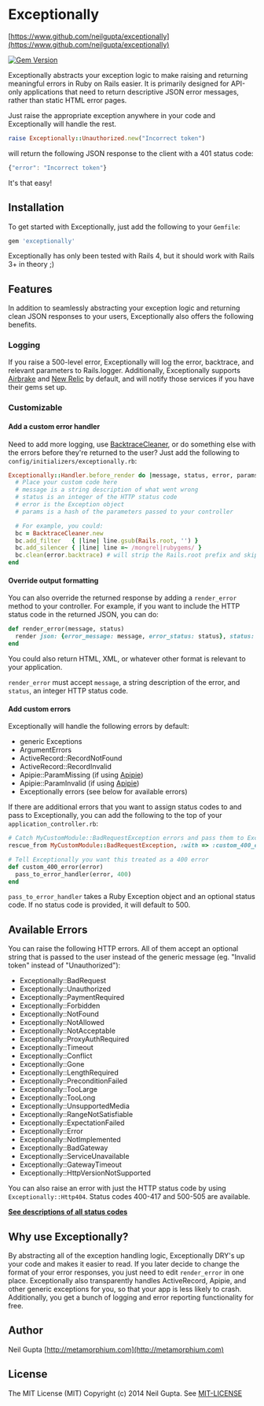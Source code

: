 # Exceptionally

[https://www.github.com/neilgupta/exceptionally](https://www.github.com/neilgupta/exceptionally)

[![Gem Version](https://badge.fury.io/rb/exceptionally.png)](http://badge.fury.io/rb/exceptionally)

Exceptionally abstracts your exception logic to make raising and returning meaningful errors in Ruby on Rails easier. It is primarily designed for API-only applications that need to return descriptive JSON error messages, rather than static HTML error pages.

Just raise the appropriate exception anywhere in your code and Exceptionally will handle the rest.

```ruby
raise Exceptionally::Unauthorized.new("Incorrect token")
```

will return the following JSON response to the client with a 401 status code: 

```javascript
{"error": "Incorrect token"}
```

It's that easy!

## Installation

To get started with Exceptionally, just add the following to your `Gemfile`:

```ruby
gem 'exceptionally'
```

Exceptionally has only been tested with Rails 4, but it should work with Rails 3+ in theory ;)

## Features

In addition to seamlessly abstracting your exception logic and returning clean JSON responses to your users, Exceptionally also offers the following benefits.

### Logging

If you raise a 500-level error, Exceptionally will log the error, backtrace, and relevant parameters to Rails.logger. Additionally, Exceptionally supports [Airbrake](http://airbrake.io) and [New Relic](http://newrelic.com) by default, and will notify those services if you have their gems set up.

### Customizable

#### Add a custom error handler

Need to add more logging, use [BacktraceCleaner](http://api.rubyonrails.org/classes/ActiveSupport/BacktraceCleaner.html), or do something else with the errors before they're returned to the user? Just add the following to `config/initializers/exceptionally.rb`:

```ruby
Exceptionally::Handler.before_render do |message, status, error, params|
  # Place your custom code here
  # message is a string description of what went wrong
  # status is an integer of the HTTP status code
  # error is the Exception object
  # params is a hash of the parameters passed to your controller

  # For example, you could:
  bc = BacktraceCleaner.new
  bc.add_filter   { |line| line.gsub(Rails.root, '') }
  bc.add_silencer { |line| line =~ /mongrel|rubygems/ }
  bc.clean(error.backtrace) # will strip the Rails.root prefix and skip any lines from mongrel or rubygems from your backtrace
end
```

#### Override output formatting

You can also override the returned response by adding a `render_error` method to your controller. For example, if you want to include the HTTP status code in the returned JSON, you can do:

```ruby
def render_error(message, status)
  render json: {error_message: message, error_status: status}, status: status
end
```

You could also return HTML, XML, or whatever other format is relevant to your application.

`render_error` must accept `message`, a string description of the error, and `status`, an integer HTTP status code.

#### Add custom errors

Exceptionally will handle the following errors by default:

* generic Exceptions
* ArgumentErrors
* ActiveRecord::RecordNotFound
* ActiveRecord::RecordInvalid
* Apipie::ParamMissing (if using [Apipie](https://github.com/Apipie/apipie-rails))
* Apipie::ParamInvalid (if using [Apipie](https://github.com/Apipie/apipie-rails))
* Exceptionally errors (see below for available errors)

If there are additional errors that you want to assign status codes to and pass to Exceptionally, you can add the following to the top of your `application_controller.rb`:

```ruby
# Catch MyCustomModule::BadRequestException errors and pass them to Exceptionally
rescue_from MyCustomModule::BadRequestException, :with => :custom_400_error

# Tell Exceptionally you want this treated as a 400 error
def custom_400_error(error)
  pass_to_error_handler(error, 400)
end
```

`pass_to_error_handler` takes a Ruby Exception object and an optional status code. If no status code is provided, it will default to 500.

## Available Errors

You can raise the following HTTP errors. All of them accept an optional string that is passed to the user instead of the generic message (eg. "Invalid token" instead of "Unauthorized"):

* Exceptionally::BadRequest
* Exceptionally::Unauthorized
* Exceptionally::PaymentRequired
* Exceptionally::Forbidden
* Exceptionally::NotFound
* Exceptionally::NotAllowed
* Exceptionally::NotAcceptable
* Exceptionally::ProxyAuthRequired
* Exceptionally::Timeout
* Exceptionally::Conflict
* Exceptionally::Gone
* Exceptionally::LengthRequired
* Exceptionally::PreconditionFailed
* Exceptionally::TooLarge
* Exceptionally::TooLong
* Exceptionally::UnsupportedMedia
* Exceptionally::RangeNotSatisfiable
* Exceptionally::ExpectationFailed
* Exceptionally::Error
* Exceptionally::NotImplemented
* Exceptionally::BadGateway
* Exceptionally::ServiceUnavailable
* Exceptionally::GatewayTimeout
* Exceptionally::HttpVersionNotSupported

You can also raise an error with just the HTTP status code by using `Exceptionally::Http404`. Status codes 400-417 and 500-505 are available.

**[See descriptions of all status codes](http://www.w3.org/Protocols/rfc2616/rfc2616-sec10.html)**

## Why use Exceptionally?

By abstracting all of the exception handling logic, Exceptionally DRY's up your code and makes it easier to read. If you later decide to change the format of your error responses, you just need to edit `render_error` in one place. Exceptionally also transparently handles ActiveRecord, Apipie, and other generic exceptions for you, so that your app is less likely to crash. Additionally, you get a bunch of logging and error reporting functionality for free.

## Author

Neil Gupta [http://metamorphium.com](http://metamorphium.com)

## License

The MIT License (MIT) Copyright (c) 2014 Neil Gupta. See [MIT-LICENSE](https://raw.github.com/neilgupta/exceptionally/master/MIT-LICENSE)